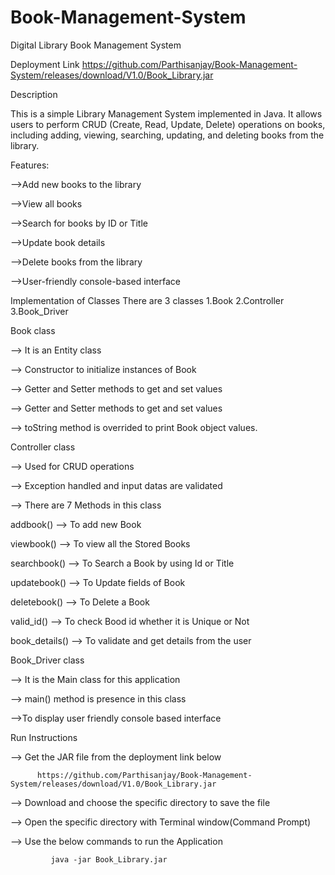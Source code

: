 # Book-Management-System
Digital Library Book Management System

Deployment Link https://github.com/Parthisanjay/Book-Management-System/releases/download/V1.0/Book_Library.jar

Description

This is a simple Library Management System implemented in Java. It allows users to perform CRUD (Create, Read, Update, Delete) operations on books, including adding, viewing, searching, updating, and deleting books from the library.

Features:

-->Add new books to the library

-->View all books

-->Search for books by ID or Title

-->Update book details

-->Delete books from the library

-->User-friendly console-based interface

Implementation of Classes
      There are 3 classes
        1.Book
        2.Controller
        3.Book_Driver

Book class

  --> It is an Entity class
  
  --> Constructor to initialize instances of Book
  
  --> Getter and Setter methods to get and set values
  
  --> Getter and Setter methods to get and set values
  
  --> toString method is overrided to print Book object values.

Controller class

  --> Used for CRUD operations
    
  --> Exception handled and input datas are validated
    
  --> There are 7 Methods in this class
 
  addbook()      --> To add new Book
    
  viewbook()     --> To view all the Stored Books
    
  searchbook()   --> To Search a Book by using Id or Title
    
  updatebook()   --> To Update fields of Book
    
  deletebook()   --> To Delete a Book
    
  valid_id()     --> To check Bood id whether it is Unique or Not
    
  book_details() --> To validate and get details from the user

Book_Driver class

  --> It is the Main class for this application

  --> main() method is presence in this class 

  -->To display user friendly console based interface

Run Instructions

--> Get the JAR file from the deployment link below

          https://github.com/Parthisanjay/Book-Management-System/releases/download/V1.0/Book_Library.jar

--> Download and choose the specific directory to save the file

--> Open the specific directory with Terminal window(Command Prompt)

--> Use the below commands to run the Application

             java -jar Book_Library.jar

                        
      
